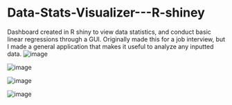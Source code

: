 # Data-Stats-Visualizer---R-shiney
Dashboard created in R shiny to view data statistics, and conduct basic linear regressions through a GUI. Originally made this for a job interview, but I made a general application that makes it useful to analyze any inputted data. 
![image](https://user-images.githubusercontent.com/65280357/201458995-229dd2a2-fdf7-4bd4-a83b-49bb7f341bbb.png)

![image](https://user-images.githubusercontent.com/65280357/201459006-364f93ac-9616-4090-ade4-e4601a0f2d1b.png)

![image](https://user-images.githubusercontent.com/65280357/201459025-1ee8e813-e231-4d18-a036-dc9d9e67b786.png)

![image](https://user-images.githubusercontent.com/65280357/201459063-11eba496-a1df-4765-812e-97a93ed6f9cc.png)
